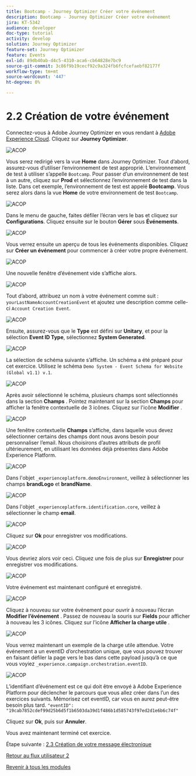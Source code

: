 ```yaml
---
title: Bootcamp - Journey Optimizer Créer votre événement
description: Bootcamp - Journey Optimizer Créer votre événement
jira: KT-5342
audience: developer
doc-type: tutorial
activity: develop
solution: Journey Optimizer
feature-set: Journey Optimizer
feature: Events
exl-id: 89db40ab-d4c5-4310-aca6-cb64828e7bc9
source-git-commit: 3c86f9b19cecf92c9a324fb6fcfcefaebf82177f
workflow-type: tm+mt
source-wordcount: '447'
ht-degree: 0%

---
```


# 2.2 Création de votre événement

Connectez-vous à Adobe Journey Optimizer en vous rendant à [Adobe Experience Cloud](https://experience.adobe.com?lang=fr). Cliquez sur **Journey Optimizer**.

![ACOP](./images/acophome.png)

Vous serez redirigé vers la vue **Home** dans Journey Optimizer. Tout d’abord, assurez-vous d’utiliser l’environnement de test approprié. L’environnement de test à utiliser s’appelle `Bootcamp`. Pour passer d’un environnement de test à un autre, cliquez sur **Prod** et sélectionnez l’environnement de test dans la liste. Dans cet exemple, l’environnement de test est appelé **Bootcamp**. Vous serez alors dans la vue **Home** de votre environnement de test `Bootcamp`.

![ACOP](./images/acoptriglp.png)

Dans le menu de gauche, faites défiler l’écran vers le bas et cliquez sur **Configurations**. Cliquez ensuite sur le bouton **Gérer** sous **Événements**.

![ACOP](./images/acopmenu.png)

Vous verrez ensuite un aperçu de tous les événements disponibles. Cliquez sur **Créer un événement** pour commencer à créer votre propre événement.

![ACOP](./images/emptyevent.png)

Une nouvelle fenêtre d’événement vide s’affiche alors.

![ACOP](./images/emptyevent1.png)

Tout d’abord, attribuez un nom à votre événement comme suit : `yourLastNameAccountCreationEvent` et ajoutez une description comme celle-ci `Account Creation Event`.

![ACOP](./images/eventdescription.png)

Ensuite, assurez-vous que le **Type** est défini sur **Unitary**, et pour la sélection **Event ID Type**, sélectionnez **System Generated**.

![ACOP](./images/eventidtype.png)

La sélection de schéma suivante s’affiche. Un schéma a été préparé pour cet exercice. Utilisez le schéma `Demo System - Event Schema for Website (Global v1.1) v.1`.

![ACOP](./images/eventschema.png)

Après avoir sélectionné le schéma, plusieurs champs sont sélectionnés dans la section **Champs** . Pointez maintenant sur la section **Champs** pour afficher la fenêtre contextuelle de 3 icônes. Cliquez sur l&#39;icône **Modifier** .

![ACOP](./images/eventpayload.png)

Une fenêtre contextuelle **Champs** s’affiche, dans laquelle vous devez sélectionner certains des champs dont nous avons besoin pour personnaliser l’email.  Nous choisirons d’autres attributs de profil ultérieurement, en utilisant les données déjà présentes dans Adobe Experience Platform.

![ACOP](./images/eventfields.png)

Dans l&#39;objet `_experienceplatform.demoEnvironment`, veillez à sélectionner les champs **brandLogo** et **brandName**.

![ACOP](./images/eventpayloadbr.png)

Dans l&#39;objet `_experienceplatform.identification.core`, veillez à sélectionner le champ **email**.

![ACOP](./images/eventpayloadbrid.png)

Cliquez sur **Ok** pour enregistrer vos modifications.

![ACOP](./images/saveok.png)

Vous devriez alors voir ceci. Cliquez une fois de plus sur **Enregistrer** pour enregistrer vos modifications.

![ACOP](./images/eventsave.png)

Votre événement est maintenant configuré et enregistré.

![ACOP](./images/eventdone.png)

Cliquez à nouveau sur votre événement pour ouvrir à nouveau l’écran **Modifier l’événement** . Passez de nouveau la souris sur **Fields** pour afficher à nouveau les 3 icônes. Cliquez sur l’icône **Afficher la charge utile** .

![ACOP](./images/viewevent.png)

Vous verrez maintenant un exemple de la charge utile attendue.
Votre événement a un eventID d’orchestration unique, que vous pouvez trouver en faisant défiler la page vers le bas dans cette payload jusqu’à ce que vous voyiez `_experience.campaign.orchestration.eventID`.

![ACOP](./images/payloadeventID.png)

L’identifiant d’événement est ce qui doit être envoyé à Adobe Experience Platform pour déclencher le parcours que vous allez créer dans l’un des exercices suivants. Mémorisez cet eventID, car vous en aurez peut-être besoin plus tard.
`"eventID": "19cab7852cdef99d25b6d5f1b6503da39d1f486b1d585743f97ed2d1e6b6c74f"`

Cliquez sur **Ok**, puis sur **Annuler**.

Vous avez maintenant terminé cet exercice.

Étape suivante : [2.3 Création de votre message électronique](./ex3.md)

[Retour au flux utilisateur 2](./uc2.md)

[Revenir à tous les modules](../../overview.md)
